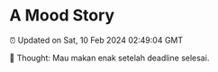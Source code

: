 # A Mood Story

⏰ Updated on Sat, 10 Feb 2024 02:49:04 GMT

💭 Thought: Mau makan enak setelah deadline selesai.

